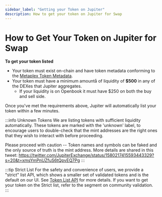 ```yaml
---
sidebar_label: "Getting your Token on Jupiter"
description: How to get your token on Jupiter for Swap
---
```

# How to Get Your Token on Jupiter for Swap

**To get your token listed**

- Your token must exist on-chain and have token metadata conforming to the [Metaplex Token Metadata](https://docs.metaplex.com/programs/token-metadata/token-standard).
- Your token must have a minimum amountå of liquidity of **$500** in any of the DEXes that Jupiter aggregates.
    - If your liquidity is on Openbook it must have $250 on both the buy and sell side.

Once you've met the requirements above, Jupiter will automatically list your token within a few minutes.

:::info Unknown Tokens
We are listing tokens with sufficient liquidity automatically. These tokens are marked with the 'unknown' label, to encourage users to double-check that the mint addresses are the right ones that they wish to interact with before proceeding.

Please proceed with caution -- Token names and symbols can be faked and the only source of truth is the mint address. More details are shared in this tweet:
https://twitter.com/JupiterExchange/status/1580217415593443329?s=20&t=xmsYmPnUZfuS6tQpvEQ7Pg
:::

:::tip Strict List
For the safety and convenience of users, we provide a "strict" list API, which shows a smaller set of validated tokens and is the default on our UI. See [Token List API](./token-list-api) for more details. If you want to get your token on the Strict list, refer to the segment on community validation.
:::